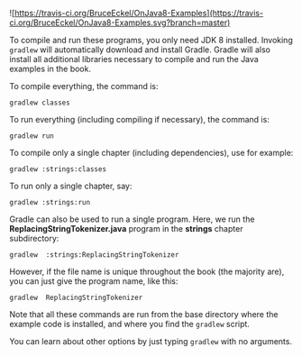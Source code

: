 ![https://travis-ci.org/BruceEckel/OnJava8-Examples](https://travis-ci.org/BruceEckel/OnJava8-Examples.svg?branch=master)

To compile and run these programs, you only need JDK 8 installed. 
Invoking `gradlew` will automatically download and install Gradle.
Gradle will also install all additional libraries necessary to compile
and run the Java examples in the book.

To compile everything, the command is:

`gradlew classes`

To run everything (including compiling if necessary), the command is:

`gradlew run`

To compile only a single chapter (including dependencies), use for example:

`gradlew :strings:classes`

To run only a single chapter, say:

`gradlew :strings:run`

Gradle can also be used to run a single program. Here, we run the **ReplacingStringTokenizer.java**
program in the **strings** chapter subdirectory:

`gradlew  :strings:ReplacingStringTokenizer`

However, if the file name is unique throughout the book (the majority are), you can just give the
program name, like this:

`gradlew  ReplacingStringTokenizer`

Note that all these commands are run from the base directory where the example code is installed, and where you find the
`gradlew` script.

You can learn about other options by just typing `gradlew` with no arguments.
